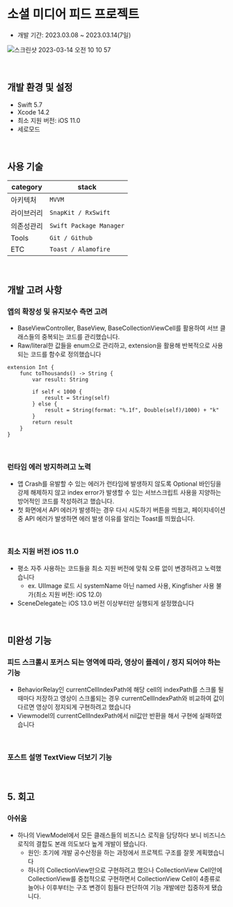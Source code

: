 # 소셜 미디어 피드 프로젝트
- 개발 기간: 2023.03.08 ~ 2023.03.14(7일)

![스크린샷 2023-03-14 오전 10 10 57](https://user-images.githubusercontent.com/70970222/224866718-73410381-f694-4dea-b402-e87c7a50e655.png)

<br>

## 개발 환경 및 설정
- Swift 5.7
- Xcode 14.2
- 최소 지원 버전: iOS 11.0
- 세로모드

<br>

## 사용 기술
| category | stack |
| --- | --- |
| 아키텍처 | `MVVM` |
| 라이브러리 | `SnapKit / RxSwift`  |
| 의존성관리 | `Swift Package Manager` |
| Tools | `Git / Github` |
| ETC | `Toast / Alamofire` |

<br>

## 개발 고려 사항

### 앱의 확장성 및 유지보수 측면 고려
- BaseViewController, BaseView, BaseCollectionViewCell를 활용하여 서브 클래스들의 중복되는 코드를 관리했습니다.
- Raw/literal한 값들을 enum으로 관리하고, extension을 활용해 반복적으로 사용되는 코드를 함수로 정의했습니다
```
extension Int {
    func toThousands() -> String {
        var result: String
        
        if self < 1000 {
            result = String(self)
        } else {
            result = String(format: "%.1f", Double(self)/1000) + "k"
        }
        return result
    }
}
```

<br>

### 런타임 에러 방지하려고 노력
- 앱 Crash를 유발할 수 있는 에러가 런타임에 발생하지 않도록 Optional 바인딩을 강제 해제하지 않고 index error가 발생할 수 있는 서브스크립트 사용을 지양하는 방어적인 코드를 작성하려고 했습니다.
- 첫 화면에서 API 에러가 발생하는 경우 다시 시도하기 버튼을 띄웠고, 페이지네이션 중 API 에러가 발생하면 에러 발생 이유를 알리는 Toast를 띄웠습니다.

<br>

### 최소 지원 버전 iOS 11.0
- 평소 자주 사용하는 코드들을 최소 지원 버전에 맞춰 오류 없이 변경하려고 노력했습니다
    - ex. UIImage 로드 시 systemName 아닌 named 사용, Kingfisher 사용 불가(최소 지원 버전: iOS 12.0)
- SceneDelegate는 iOS 13.0 버전 이상부터만 실행되게 설정했습니다

<br>

## 미완성 기능

### 피드 스크롤시 포커스 되는 영역에 따라, 영상이 플레이 / 정지 되어야 하는 기능
- BehaviorRelay인 currentCellIndexPath에 해당 cell의 indexPath를 스크롤 될 때마다 저장하고 영상이 스크롤되는 경우 currentCellIndexPath와 비교하여 값이 다르면 영상이 정지되게 구현하려고 했습니다
- Viewmodel의 currentCellIndexPath에서 nil값만 반환을 해서 구현에 실패하였습니다

<br>

### 포스트 설명 TextView 더보기 기능

<br>

## 5. 회고

### 아쉬움
- 하나의 ViewModel에서 모든 클래스들의 비즈니스 로직을 담당하다 보니 비즈니스 로직의 결합도 본래 의도보다 높게 개발이 됐습니다.
    - 원인: 초기에 개발 공수산정을 하는 과정에서 프로젝트 구조를 잘못 계획했습니다
    - 하나의 CollectionView만으로 구현하려고 했으나 CollectionView Cell안에 CollectionView를 중첩적으로 구현하면서 CollectionView Cell이 4종류로 늘어나 이후부터는 구조 변경이 힘들다 판단하여 기능 개발에만 집중하게 됐습니다.
